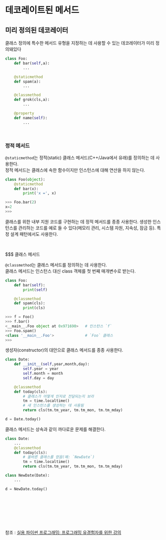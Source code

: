 # 데코레이트된 메서드



## 미리 정의된 데코레이터

클래스 정의에 특수한 메서드 유형을 지정하는 데 사용할 수 있는 데코레이터가 미리 정의돼있다

```python
class Foo:
    def bar(self,a):
        ...

    @staticmethod
    def spam(a):
        ...

    @classmethod
    def grok(cls,a):
        ...

    @property
    def name(self):
        ...
```

<br/>

### 정적 메서드

```@staticmethod```는 정적(static) 클래스 메서드(C++/Java에서 유래)를 정의하는 데 사용한다. <br/>
 정적 메서드는 클래스에 속한 함수이지만 인스턴스에 대해 연산을 하지 않는다.

```python
class Foo(object):
    @staticmethod
    def bar(x):
        print('x =', x)

>>> Foo.bar(2)
x=2
>>>
```

클래스를 위한 내부 지원 코드를 구현하는 데 정적 메서드를 종종 사용한다. 생성한 인스턴스를 관리하는 코드를 예로 들 수 있다(메모리 관리, 시스템 자원, 지속성, 잠금 등). 특정 설계 패턴에서도 사용한다.

<br/>

$$$ 클래스 메서드

```@classmethod```는 클래스 메서드를 정의하는 데 사용한다. <br/>
 클래스 메서드는 인스턴스 대신 class 객체를 첫 번째 매개변수로 받는다.

```python
class Foo:
    def bar(self):
        print(self)

    @classmethod
    def spam(cls):
        print(cls)

>>> f = Foo()
>>> f.bar()
<__main__.Foo object at 0x971690>   # 인스턴스 `f`
>>> Foo.spam()
<class '__main__.Foo'>              # `Foo` 클래스
>>>
```

생성자(constructor)의 대안으로 클래스 메서드를 종종 사용한다.

```python
class Date:
    def __init__(self,year,month,day):
        self.year = year
        self.month = month
        self.day = day

    @classmethod
    def today(cls):
        # 클래스가 어떻게 인자로 전달되는지 보라
        tm = time.localtime()
        # 새 인스턴스를 생성하는 데 사용됨
        return cls(tm.tm_year, tm.tm_mon, tm.tm_mday)

d = Date.today()
```

클래스 메서드는 상속과 같이 까다로운 문제를 해결한다.

```python
class Date:
    ...
    @classmethod
    def today(cls):
        # 올바른 클래스를 얻음(예: `NewDate`)
        tm = time.localtime()
        return cls(tm.tm_year, tm.tm_mon, tm.tm_mday)

class NewDate(Date):
    ...

d = NewDate.today()
```


<br/><br/><br/>
---
참조 : 
[실용 파이썬 프로그래밍: 프로그래밍 유경험자를 위한 강의](https://wikidocs.net/84430)